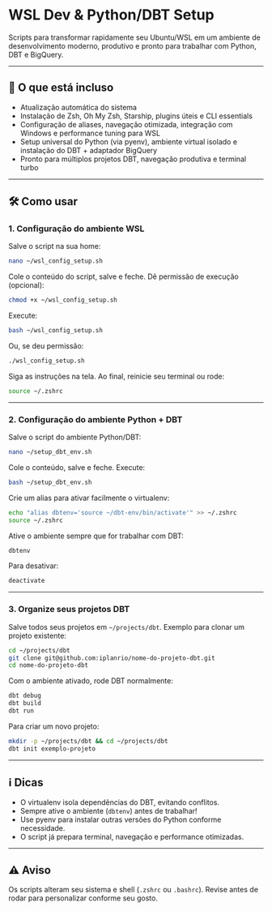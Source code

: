 # WSL Dev & Python/DBT Setup

Scripts para transformar rapidamente seu Ubuntu/WSL em um ambiente de desenvolvimento moderno, produtivo e pronto para trabalhar com Python, DBT e BigQuery.

---

## 🚀 O que está incluso

- Atualização automática do sistema
- Instalação de Zsh, Oh My Zsh, Starship, plugins úteis e CLI essentials
- Configuração de aliases, navegação otimizada, integração com Windows e performance tuning para WSL
- Setup universal do Python (via pyenv), ambiente virtual isolado e instalação do DBT + adaptador BigQuery
- Pronto para múltiplos projetos DBT, navegação produtiva e terminal turbo

---

## 🛠️ Como usar

### 1. **Configuração do ambiente WSL**

Salve o script na sua home:

```bash
nano ~/wsl_config_setup.sh
````

Cole o conteúdo do script, salve e feche.
Dê permissão de execução (opcional):

```bash
chmod +x ~/wsl_config_setup.sh
```

Execute:

```bash
bash ~/wsl_config_setup.sh
```

Ou, se deu permissão:

```bash
./wsl_config_setup.sh
```

Siga as instruções na tela.
Ao final, reinicie seu terminal ou rode:

```bash
source ~/.zshrc
```

---

### 2. **Configuração do ambiente Python + DBT**

Salve o script do ambiente Python/DBT:

```bash
nano ~/setup_dbt_env.sh
```

Cole o conteúdo, salve e feche.
Execute:

```bash
bash ~/setup_dbt_env.sh
```

Crie um alias para ativar facilmente o virtualenv:

```bash
echo "alias dbtenv='source ~/dbt-env/bin/activate'" >> ~/.zshrc
source ~/.zshrc
```

Ative o ambiente sempre que for trabalhar com DBT:

```bash
dbtenv
```

Para desativar:

```bash
deactivate
```

---

### 3. **Organize seus projetos DBT**

Salve todos seus projetos em `~/projects/dbt`.
Exemplo para clonar um projeto existente:

```bash
cd ~/projects/dbt
git clone git@github.com:iplanrio/nome-do-projeto-dbt.git
cd nome-do-projeto-dbt
```

Com o ambiente ativado, rode DBT normalmente:

```bash
dbt debug
dbt build
dbt run
```

Para criar um novo projeto:

```bash
mkdir -p ~/projects/dbt && cd ~/projects/dbt
dbt init exemplo-projeto
```

---

## ℹ️ Dicas

* O virtualenv isola dependências do DBT, evitando conflitos.
* Sempre ative o ambiente (`dbtenv`) antes de trabalhar!
* Use pyenv para instalar outras versões do Python conforme necessidade.
* O script já prepara terminal, navegação e performance otimizadas.

---

## ⚠️ Aviso

Os scripts alteram seu sistema e shell (`.zshrc` ou `.bashrc`).
Revise antes de rodar para personalizar conforme seu gosto.
